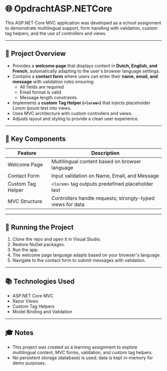 # 🌐 OpdrachtASP.NETCore

This ASP.NET Core MVC application was developed as a school assignment to demonstrate multilingual support, form handling with validation, custom tag helpers, and the use of controllers and views.

---

## 🎯 Project Overview

- Provides a **welcome page** that displays content in **Dutch, English, and French**, automatically adapting to the user's browser language settings.  
- Contains a **contact form** where users can enter their **name, email, and message** with validation rules ensuring:
  - All fields are required  
  - Email format is valid  
  - Message length constraints  
- Implements a **custom Tag Helper (`<lorem>`)** that injects placeholder *Lorem Ipsum* text into views.  
- Uses MVC architecture with custom controllers and views.  
- Adjusts layout and styling to provide a clean user experience.

---

## 🔧 Key Components

| Feature           | Description                                   |
|-------------------|-----------------------------------------------|
| Welcome Page      | Multilingual content based on browser language |
| Contact Form      | Input validation on Name, Email, and Message |
| Custom Tag Helper | `<lorem>` tag outputs predefined placeholder text |
| MVC Structure     | Controllers handle requests; strongly-typed views for data |

---

## 🚀 Running the Project

1. Clone the repo and open it in Visual Studio.  
2. Restore NuGet packages.  
3. Run the app.  
4. The welcome page language adapts based on your browser's language.  
5. Navigate to the contact form to submit messages with validation.

---

## 📚 Technologies Used

- ASP.NET Core MVC  
- Razor Views  
- Custom Tag Helpers  
- Model Binding and Validation  

---

## 🎓 Notes

- This project was created as a learning assignment to explore multilingual content, MVC forms, validation, and custom tag helpers.  
- No persistent storage (database) is used; data is kept in-memory for demo purposes.
